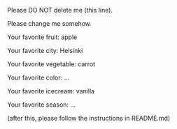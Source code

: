 Please DO NOT delete me (this line).

Please change me somehow.


Your favorite fruit: apple

Your favorite city: Helsinki

Your favorite vegetable: carrot

Your favorite color: ...

Your favorite icecream: vanilla

Your favorite season: ...


(after this, please follow the instructions in README.md)
